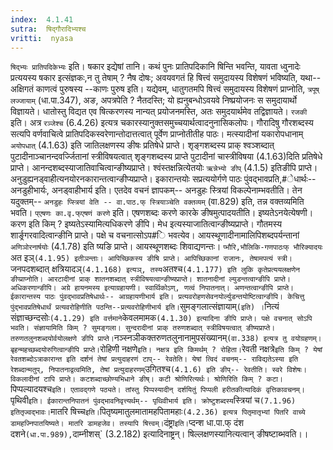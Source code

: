 ```yaml
---
index:  4.1.41
sutra:  षिद्गौरादिभ्यश्च
vritti:  nyasa
---
```


`षिद्भ्यः प्रातिपदिकेभ्यः` इति। षकार इद्येषां तानि। कथं पुनः प्रातिपदिकानि षिन्ति भवन्ति, यावता ध्वुनादेः प्रत्ययस्य षकार इत्संज्ञकः,न तु तेषाम् ? नैष दोषः; अवयवगतं हि षित्त्वं समुदायस्य विशेषणं भविष्यति, यथा-- अक्षिगतं काणत्वं पुरुषस्य --काणः पुरुष इति। यद्येवम्, धातुगतमपि षित्त्वं समुदायस्य विशेषणं प्राप्नोति, `त्रपूष् लज्जायाम्` (धा.पा.347), अङ, अपत्रपेति ? नैतदस्ति; यो ह्यनुबन्धोऽवयवे निष्प्रयोजनः स समुदायार्थो विज्ञायते। धातोस्तु विद्यत एव षित्करणस्य नान्यत् प्रयोजनमस्ति, अतः समुदयार्थमेव तद्विज्ञायते। `रजकी` इति। अत्र `रञ्जेश्च` (6.4.26) इत्यत्र चकारस्यानुक्तसमुच्चयार्थत्वादनुनासिकलोपः।
गौरादिषु गौरशब्दस्य सत्यपि वर्णवाचित्वे प्रातिपदिकस्वरेणान्तोदात्तत्वात् पूर्वेण प्राप्नोतीतीह पाठः। मत्स्यादीनां यकारोपधानाम् `अयोपधात्` (4.1.63) इति जातिलक्षणस्य ङीषः प्रतिषेधे प्राप्ते। शृङ्गशब्दस्य प्राक् श्वञ्शब्दात् पुटादीनाञ्चानन्दवर्ज्जितानां स्त्रीविषयत्वात् शृङ्गशब्दस्य प्राप्ते पुटादीनां चास्त्रीविषया (4.1.63)दिति प्रतिषेधे प्राप्ते। आनन्दशब्दस्याजातिवाचित्वान्ङीष्यप्राप्ते। श्वंस्तक्षन्नित्येतयोः `ऋन्नेभ्यो ङीप्` (4.1.5) इतिङीपि प्राप्ते। अनुडुह्यनड्वाहीत्यनयोरनकारान्तत्वान्ङीप्यप्राप्ते। इकारान्तयोः सप्रत्ययोर्गणे पाठः पुंवद्भावप्रति,#ेधार्थः-- अनडुहीभार्यः, अनड्वाहीभार्य इति। एतदेव वचनं ज्ञापकम्-- अनडुहः स्त्रियां विकल्पेनाम्भवतीति। तेन यदुक्तम्-- `अनडुहः प्स्त्रियां वेति -- वा.पाठ.फ् स्त्रियाञ्चेति वक्तव्यम्` (वा.829) इति, तन्न वक्तव्यमिति भवति। `प्एषणः का.वृ.फ्एषणं करणे` इति। एषणशब्दः करणे कारके ङीषमुत्पादयतीति। इष्यतेऽनयेत्येषणी। करण इति किम् ? इष्यतेऽस्यामित्यधिकरणे ङीपि। मेध इत्यस्याजातित्वान्ङीष्यप्राप्ते। गौतमस्य शार्ङ्रगरवादित्वान्ङीनि प्राप्ते। पक्षे च वचनात्सोऽप#ि भवत्येव। आयस्थूणादीनामालिपिशब्दपर्यन्तानां `अणिञोरनार्षयोः` (4.1.78) इति ष्यङि प्राप्ते। आयस्थूणशब्दः शिवाद्यणन्तः। `प्भौरि,भौलिकि-गणपाठःफ् भौरिक्यादयः `अत इञ्` (4.1.95) इतीञन्ताः। आपिच्छिकस्य ङीषि प्राप्ते। आपिच्छिकानां राजानः, तेषामपत्यं स्त्री। `जनपदशब्दात् क्षत्रियादञ्` (4.1.168) इत्यञ्, तस्य `अतश्च` (4.1.177) इति लुकि कृतेप्रत्ययलक्षणेन ङीप्प्राप्नोति। आरटादीनां प्राक् शातनशब्दात् स्त्रीविषयत्वान्ङीष्यप्राप्ते। शातनादीनां ल्युडन्तत्वान्ङीपि प्राप्ते। अधिकरणान्ङीपि। अग्रे हायनमस्य इत्याग्रहायणी। स्वार्थिकोऽण्, णत्वं निपातनात्। अणन्तत्वान्ङीपि प्राप्ते। ईकारान्तस्य पाठः पुंवद्भावप्रतिषेधार्थः-- आग्रहायणीभार्य इति। प्रत्यवरोहणसेवनयोर्ल्युडन्तयोष्टित्वान्ङीपि। केचित्तु पुंद्भावप्रतिषेधार्थं प्रत्यवरोहिणीति पठन्ति--प्रत्यवरोहिणीभार्य इति। `सुमङ्गलात्संज्ञायाम्` (इति) । `नित्यं संज्ञाच्छन्दसोः` (4.1.29) इति वर्त्तमाने `केवलमामक` (4.1.30) इत्यादिना ङीपि प्राप्ते। पक्षे वचनात् सोऽपि भवति। संज्ञायामिति किम् ? सुमङ्गला। सुन्दरादीनां प्राक् तरुणशब्दात् स्त्रीविषयत्वात् ङीष्यप्राप्ते। तरुणतलुनशब्दयोर्वयोलक्षणे ङीपि प्राप्ते। `नञ्स्नञीकक्तरुणतलुनानामुपसंख्यानम्` (वा.338) इत्यत्र तु वयोग्रहणम्। बृहन्महच्छब्दयोरुगित्वान्ङीपि प्राप्ते। `रोहिणी नक्षणे` इति। नक्षत्र इति किमर्थम् ? रोहिता। `रेवती नक्षत्रे` इति किम् ? येषां रेवतशब्दोऽत्राकारान्त इति दर्शनं तेषां प्रत्युदाहरणं टाप्-- रेवतेति। येषां त्विदं वचनम्-- राविद्यतेऽस्या इति रेशब्दान्मतुप्, निपातनाद्वत्वमिति, तेषां प्रत्युदाहरणम् `उगितश्च` (4.1.6) इति ङीप्-- रेवतीति। स्वरे विशेषः। विकलादीनां टापि प्राप्ते। कटशब्दाच्छोण्यभिधाने ङीष्। कटी श्रोणिरित्यर्थः। श्रोणिरिति किम् ? कटा। `पिप्पल्यादयश्च` इति। एतावद्गणे पठ्यते। तांस्तु पिप्पस्यादीन् दर्शयितुं पिप्पली हरीतकीत्यादिकं वृत्तिकावचनम्।
`पृथिवी` इति। ईकारान्तनिपातनं पुंवद्भावनिवृत्त्यर्थम्-- पृथिवीभार्य इति। क्रोष्टुशब्दस्य `स्त्रियां च` (7.1.96) इतितृज्वद्भावः।
`मातरि षिच्च` इति। `पितृष्यमातुलमातामहपितामहाः` (4.2.36) इत्यत्र पितृमातृभ्यां पितरि वाच्ये डामहज्निपातयिष्यते। मातरि डामहजेव। तस्यापि षित्त्वम्। `दंष्ट्रा` इति। `प्दन्श धा.पा.फ् दंश दशने` (धा.पा.989), `दाम्नीशस्` (3.2.182) इत्यादिनाष्ट्रन्। षिल्लक्षणस्यानित्यत्वान् ङीषष्टाब्भवति।।


